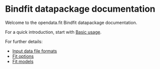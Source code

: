 # Bindfit datapackage documentation

Welcome to the opendata.fit Bindfit datapackage documentation.

For a quick introduction, start with [Basic usage](basic-usage.md).

For further details:

* [Input data file formats](input-data-file-formats.md)
* [Fit options](options.md)
* [Fit models](models.md)

